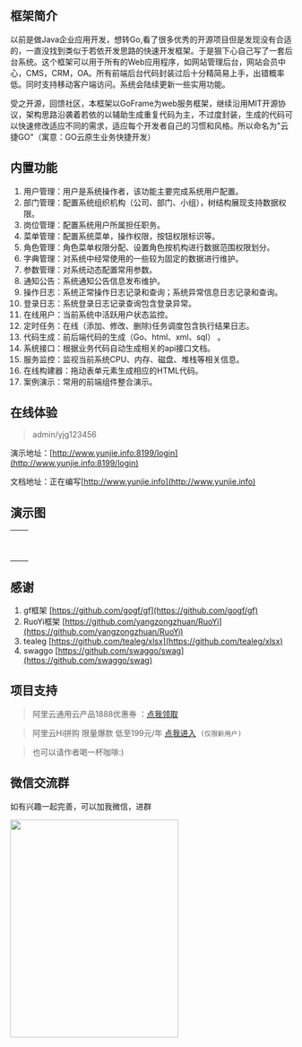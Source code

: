 ## 框架简介

以前是做Java企业应用开发，想转Go,看了很多优秀的开源项目但是发现没有合适的，一直没找到类似于若依开发思路的快速开发框架。于是狠下心自己写了一套后台系统。这个框架可以用于所有的Web应用程序，如网站管理后台，网站会员中心，CMS，CRM，OA。所有前端后台代码封装过后十分精简易上手，出错概率低。同时支持移动客户端访问。系统会陆续更新一些实用功能。

受之开源，回馈社区，本框架以GoFrame为web服务框架，继续沿用MIT开源协议，架构思路沿袭着若依的以辅助生成重复代码为主，不过度封装，生成的代码可以快速修改适应不同的需求，适应每个开发者自己的习惯和风格。所以命名为"云捷GO"（寓意：GO云原生业务快捷开发）



## 内置功能

1.  用户管理：用户是系统操作者，该功能主要完成系统用户配置。
2.  部门管理：配置系统组织机构（公司、部门、小组），树结构展现支持数据权限。
3.  岗位管理：配置系统用户所属担任职务。
4.  菜单管理：配置系统菜单，操作权限，按钮权限标识等。
5.  角色管理：角色菜单权限分配、设置角色按机构进行数据范围权限划分。
6.  字典管理：对系统中经常使用的一些较为固定的数据进行维护。
7.  参数管理：对系统动态配置常用参数。
8.  通知公告：系统通知公告信息发布维护。
9.  操作日志：系统正常操作日志记录和查询；系统异常信息日志记录和查询。
10.  登录日志：系统登录日志记录查询包含登录异常。
11.  在线用户：当前系统中活跃用户状态监控。
12.  定时任务：在线（添加、修改、删除)任务调度包含执行结果日志。
13.  代码生成：前后端代码的生成（Go、html、xml、sql） 。
14.  系统接口：根据业务代码自动生成相关的api接口文档。
15.  服务监控：监视当前系统CPU、内存、磁盘、堆栈等相关信息。
16.  在线构建器：拖动表单元素生成相应的HTML代码。
17.  案例演示：常用的前端组件整合演示。

## 在线体验

> admin/yjg123456

演示地址：[http://www.yunjie.info:8199/login](http://www.yunjie.info:8199/login)

文档地址：正在编写[http://www.yunjie.info](http://www.yunjie.info)

## 演示图

<table>
	<tbody>
		<tr>
			<td><img alt="" src="https://images.gitee.com/uploads/images/2020/0221/075216_b6e05db0_779478.png" /></td>
			<td><img alt="" src="https://images.gitee.com/uploads/images/2020/0221/075216_86e787b5_779478.png" /></td>
		</tr>
		<tr>
			<td><img alt="" src="https://images.gitee.com/uploads/images/2020/0221/075216_168d55c8_779478.png" /></td>
			<td><img alt="" src="https://images.gitee.com/uploads/images/2020/0221/075216_14f443a1_779478.png" /></td>
		</tr>
		<tr>
			<td><img alt="" src="https://images.gitee.com/uploads/images/2020/0221/075216_10acfb8a_779478.png" /></td>
			<td><img alt="" src="https://images.gitee.com/uploads/images/2020/0221/075217_8381993d_779478.png" /></td>
		</tr>
		<tr>
			<td><img alt="" src="https://images.gitee.com/uploads/images/2020/0221/075217_1bc1bb34_779478.png" /></td>
			<td><img alt="" src="https://images.gitee.com/uploads/images/2020/0221/075217_0a269a55_779478.png" /></td>
		</tr>
		<tr>
			<td><img alt="" src="https://images.gitee.com/uploads/images/2020/0221/075217_31384ef1_779478.png" /></td>
			<td><img alt="" src="https://images.gitee.com/uploads/images/2020/0221/075217_aa7f375b_779478.png" /></td>
		</tr>
		<tr>
			<td><img alt="" src="https://images.gitee.com/uploads/images/2020/0221/075217_74b541a0_779478.png" /></td>
			<td><img alt="" src="https://images.gitee.com/uploads/images/2020/0221/075217_97556567_779478.png" /></td>
		</tr>
		<tr>
			<td><img alt="" src="https://images.gitee.com/uploads/images/2020/0221/075217_e8f10ec9_779478.png" /></td>
			<td><img alt="" src="https://images.gitee.com/uploads/images/2020/0221/075217_ff915e4a_779478.png" /></td>
		</tr>
		<tr>
			<td><img alt="" src="https://images.gitee.com/uploads/images/2020/0221/075217_9527bcd4_779478.png" /></td>
			<td><img alt="" src="https://images.gitee.com/uploads/images/2020/0221/075217_41e24951_779478.png" /></td>
		</tr>
		<tr>
			<td><img alt="" src="https://images.gitee.com/uploads/images/2020/0221/075217_c0897638_779478.png" /></td>
			<td><img alt="" src="https://images.gitee.com/uploads/images/2020/0221/075218_8888e0e9_779478.png" /></td>
		</tr>
	</tbody>
</table>

## 感谢
1. gf框架 [https://github.com/gogf/gf](https://github.com/gogf/gf) 
2. RuoYi框架 [https://github.com/yangzongzhuan/RuoYi](https://github.com/yangzongzhuan/RuoYi)
3. tealeg [https://github.com/tealeg/xlsx](https://github.com/tealeg/xlsx)
4. swaggo [https://github.com/swaggo/swag](https://github.com/swaggo/swag)

## 项目支持

> 阿里云通用云产品1888优惠券 ：[点我领取](https://www.aliyun.com/minisite/goods?userCode=vxqr4qh3)    

> 阿里云Hi拼购 限量爆款 低至199元/年 [点我进入](https://www.aliyun.com/acts/hi-group-buying?userCode=vxqr4qh3)  `(仅限新用户)`

> 也可以请作者喝一杯咖啡:)



## 微信交流群

如有兴趣一起完善，可以加我微信，进群

<img alt="" height="389" src="https://images.gitee.com/uploads/images/2020/0221/075218_1a479f04_779478.jpeg" width="300" />